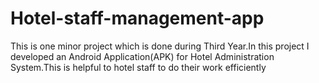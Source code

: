 # Hotel-staff-management-app

This is one minor project which is done during Third Year.In this project I developed an Android Application(APK) for Hotel Administration System.This is helpful to hotel staff to do their work efficiently